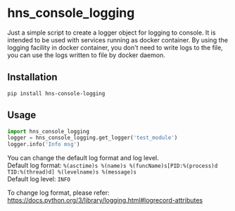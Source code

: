 # hns_console_logging
Just a simple script to create a logger object for logging to console. It is intended to be used with services running 
as docker container. By using the logging facility in docker container, you don't need to write logs to the file, you 
can use the logs written to file by docker daemon.  

## Installation
`pip install hns-console-logging`

## Usage
```python
import hns_console_logging
logger = hns_console_logging.get_logger('test_module')
logger.info('Info msg')
```
You can change the default log format and log level.  
Default log format: `%(asctime)s %(name)s %(funcName)s[PID:%(process)d TID:%(thread)d] %(levelname)s %(message)s`  
Default log level: `INFO`  

To change log format, please refer: https://docs.python.org/3/library/logging.html#logrecord-attributes  

